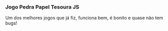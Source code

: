 ### Jogo Pedra Papel Tesoura JS
Um dos melhores jogos que já fiz, funciona bem, é bonito e quase não tem bugs!
